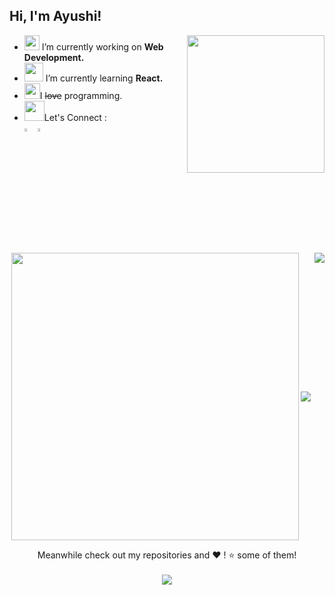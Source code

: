 <h2> Hi, I'm Ayushi! </h2>
<!--<img src="https://media.giphy.com/media/mGcNjsfWAjY5AEZNw6/giphy.gif" width="50">-->

<!--<img align='right' src="https://media.giphy.com/media/ieyl9zmCjO4b4t6qoY/giphy.gif" width="230"> -->
<!-- <p align="center">
<img src="https://media.giphy.com/media/L1R1tvI9svkIWwpVYr/giphy.gif" height="300" width="600"-->

<img align='right' src="https://media.giphy.com/media/RkX2zcpO79EAf82ESl/giphy.gif" width="220">

- <img src="https://media.giphy.com/media/iDaCeaKrHhUI1I8e2b/giphy.gif" width="24"> I’m currently working on **Web Development.**
- <img src="https://media.giphy.com/media/WUlplcMpOCEmTGBtBW/giphy.gif" width="30"> I’m currently learning **React.**
- <img src="https://media.giphy.com/media/XIDYNVgfAgHjiWW2Dc/giphy.gif" width="25">I ~~love~~ programming.
- <img src="https://media.giphy.com/media/3EiNjNsKEFOYYIiNhA/giphy.gif" width="32">Let's Connect :
 [<br><img src="https://img.icons8.com/color/48/000000/linkedin.png" width="3.5%"/>](https://www.linkedin.com/in/ayushi-prakash-9b14b4180/)
 [<img src="https://img.icons8.com/fluent/48/000000/instagram-new.png" width="3.5%"/>](https://www.instagram.com/ayushiprakash_/)

<br><br>
<p align="center">
  <img align="center" src="https://github-readme-stats.vercel.app/api?username=AyushiPrakash&theme=radical&count_private=true&include_all_commits=true&show_icons=true&custom_title=%23%20GitHub%20Stats%20%E2%9C%85" width="460" />
 <img align="center" src="https://github-readme-stats.vercel.app/api/top-langs/?username=AyushiPrakash&theme=radical&layout=compact&langs_count=10&custom_title=%23%20Most%20Used%20Languages%20%F0%9F%91%A8%F0%9F%8F%BD%E2%80%8D%F0%9F%92%BB" />
 <img align="right" src="https://github-readme-streak-stats.herokuapp.com/?user=AyushiPrakash&theme=dark" />
</p>
 

<p align="center">
Meanwhile check out my repositories and ❤️ ! ⭐️ some of them!
 <br><br>
<img src="https://komarev.com/ghpvc/?username=AyushiPrakash&color=d93a7c&label=Profile%20visits&style=flat-square" />
</p>
